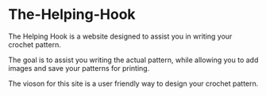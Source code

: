 # The-Helping-Hook

The Helping Hook is a website designed to assist you in writing your crochet pattern.

The goal is to assist you writing the actual pattern, while allowing you to add images and save your patterns for printing.

The vioson for this site is a user friendly way to design your crochet pattern.

